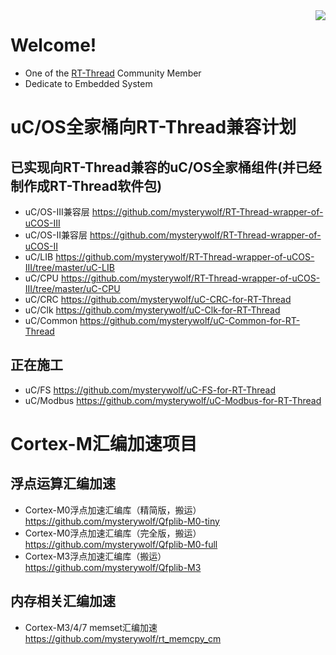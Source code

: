 <img align="right" src="https://github-readme-stats.vercel.app/api?username=mysterywolf&show_icons=true&icon_color=CE1D2D&text_color=718096&bg_color=ffffff&hide_title=true" />

# Welcome!
* One of the [RT-Thread](https://www.rt-thread.io/) Community Member
* Dedicate to Embedded System



# uC/OS全家桶向RT-Thread兼容计划

## 已实现向RT-Thread兼容的uC/OS全家桶组件(并已经制作成RT-Thread软件包)
- uC/OS-III兼容层 https://github.com/mysterywolf/RT-Thread-wrapper-of-uCOS-III
- uC/OS-II兼容层 https://github.com/mysterywolf/RT-Thread-wrapper-of-uCOS-II
- uC/LIB https://github.com/mysterywolf/RT-Thread-wrapper-of-uCOS-III/tree/master/uC-LIB
- uC/CPU https://github.com/mysterywolf/RT-Thread-wrapper-of-uCOS-III/tree/master/uC-CPU
- uC/CRC https://github.com/mysterywolf/uC-CRC-for-RT-Thread
- uC/Clk https://github.com/mysterywolf/uC-Clk-for-RT-Thread
- uC/Common https://github.com/mysterywolf/uC-Common-for-RT-Thread


## 正在施工
- uC/FS https://github.com/mysterywolf/uC-FS-for-RT-Thread
- uC/Modbus https://github.com/mysterywolf/uC-Modbus-for-RT-Thread

# Cortex-M汇编加速项目

## 浮点运算汇编加速
- Cortex-M0浮点加速汇编库（精简版，搬运） https://github.com/mysterywolf/Qfplib-M0-tiny
- Cortex-M0浮点加速汇编库（完全版，搬运） https://github.com/mysterywolf/Qfplib-M0-full
- Cortex-M3浮点加速汇编库（搬运）https://github.com/mysterywolf/Qfplib-M3

## 内存相关汇编加速
- Cortex-M3/4/7 memset汇编加速 https://github.com/mysterywolf/rt_memcpy_cm
